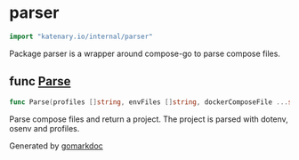 <!-- Code generated by gomarkdoc. DO NOT EDIT -->

# parser

```go
import "katenary.io/internal/parser"
```

Package parser is a wrapper around compose\-go to parse compose files.

## func [Parse](<https://repo.katenary.io/Katenary/katenary/blob/master/internal/parser/main.go#L29>)

```go
func Parse(profiles []string, envFiles []string, dockerComposeFile ...string) (*types.Project, error)
```

Parse compose files and return a project. The project is parsed with dotenv, osenv and profiles.

Generated by [gomarkdoc](<https://github.com/princjef/gomarkdoc>)

